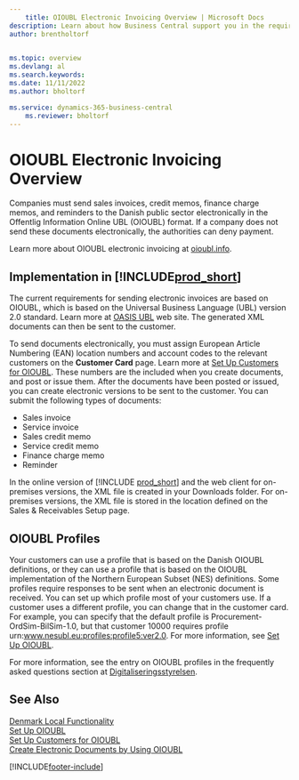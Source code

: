 ```yaml
---
    title: OIOUBL Electronic Invoicing Overview | Microsoft Docs
description: Learn about how Business Central support you in the requirement for sending sales documents to the Danish public sector electronically in the OIOUBL format.
author: brentholtorf

    
ms.topic: overview
ms.devlang: al
ms.search.keywords:
ms.date: 11/11/2022
ms.author: bholtorf

ms.service: dynamics-365-business-central
    ms.reviewer: bholtorf
---
```

# OIOUBL Electronic Invoicing Overview

Companies must send sales invoices, credit memos, finance charge memos, and reminders to the Danish public sector electronically in the Offentlig Information Online UBL (OIOUBL) format. If a company does not send these documents electronically, the authorities can deny payment.  

Learn more about OIOUBL electronic invoicing at [oioubl.info](http://www.oioubl.info/classes/da/index.html).  

## Implementation in [!INCLUDE[prod_short](../../includes/prod_short.md)]  

The current requirements for sending electronic invoices are based on OIOUBL, which is based on the Universal Business Language (UBL) version 2.0 standard. Learn more at [OASIS UBL](https://aka.ms/OasisUblSite) web site. The generated XML documents can then be sent to the customer.  

To send documents electronically, you must assign European Article Numbering (EAN) location numbers and account codes to the relevant customers on the **Customer Card** page. Learn more at [Set Up Customers for OIOUBL](how-to-set-up-customers-for-oioubl.md). These numbers are the included when you create documents, and post or issue them. After the documents have been posted or issued, you can create electronic versions to be sent to the customer. You can submit the following types of documents:  

- Sales invoice  
- Service invoice  
- Sales credit memo  
- Service credit memo  
- Finance charge memo  
- Reminder  

In the online version of [!INCLUDE [prod_short](../../includes/prod_short.md)] and the web client for on-premises versions, the XML file is created in your Downloads folder. For on-premises versions, the XML file is stored in the location defined on the Sales & Receivables Setup page.  

## OIOUBL Profiles

Your customers can use a profile that is based on the Danish OIOUBL definitions, or they can use a profile that is based on the OIOUBL implementation of the Northern European Subset (NES) definitions. Some profiles require responses to be sent when an electronic document is received. You can set up which profile most of your customers use. If a customer uses a different profile, you can change that in the customer card. For example, you can specify that the default profile is Procurement-OrdSim-BilSim-1.0, but that customer 10000 requires profile urn:www.nesubl.eu:profiles:profile5:ver2.0. For more information, see [Set Up OIOUBL](how-to-set-up-oioubl.md).  

For more information, see the entry on OIOUBL profiles in the frequently asked questions section at [Digitaliseringsstyrelsen](https://aka.ms/Digitaliseringsstyrelsen).  

## See Also

[Denmark Local Functionality](denmark-local-functionality.md)  
 [Set Up OIOUBL](how-to-set-up-oioubl.md)  
 [Set Up Customers for OIOUBL](how-to-set-up-customers-for-oioubl.md)  
 [Create Electronic Documents by Using OIOUBL](how-to-create-electronic-documents-by-using-oioubl.md)  


[!INCLUDE[footer-include](../../includes/footer-banner.md)]